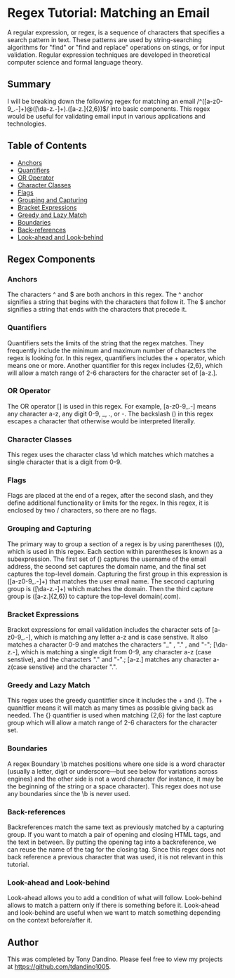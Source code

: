 
# Regex Tutorial: Matching an Email

A regular expression, or regex, is a sequence of characters that specifies a search pattern in text. These patterns are used by string-searching algorithms for "find" or "find and replace" operations on stings, or for input validation. Regular expression techniques are developed in theoretical computer science and formal language theory.

## Summary

I will be breaking down the following regex for matching an email
/^([a-z0-9_\.-]+)@([\da-z\.-]+)\.([a-z\.]{2,6})$/ into basic components. This regex would be useful for validating email input in various applications and technologies.

## Table of Contents

- [Anchors](#anchors)
- [Quantifiers](#quantifiers)
- [OR Operator](#or-operator)
- [Character Classes](#character-classes)
- [Flags](#flags)
- [Grouping and Capturing](#grouping-and-capturing)
- [Bracket Expressions](#bracket-expressions)
- [Greedy and Lazy Match](#greedy-and-lazy-match)
- [Boundaries](#boundaries)
- [Back-references](#back-references)
- [Look-ahead and Look-behind](#look-ahead-and-look-behind)

## Regex Components

### Anchors

The characters ^ and $ are both anchors in this regex. The ^ anchor signifies a string that begins with the characters that follow it. The $ anchor signifies a string that ends with the characters that precede it.

### Quantifiers

Quantifiers sets the limits of the string that the regex matches. They frequently include the minimum and maximum number of characters the regex is looking for. In this regex, quantifiers includes the + operator, which means one or more. Another quantifier for this regex includes {2,6}, which will allow a match range of 2-6 characters for the character set of [a-z\.].


### OR Operator

The OR operator [] is used in this regex. For example, [a-z0-9_\.-] means any character a-z, any digit 0-9, _, ., or -. The backslash (\) in this regex escapes a character that otherwise would be interpreted literally.

### Character Classes

This regex uses the character class \d which matches which matches a single character that is a digit from 0-9. 

### Flags

Flags are placed at the end of a regex, after the second slash, and they define additional functionality or limits for the regex. In this regex, it is enclosed by two / characters, so there are no flags.

### Grouping and Capturing

The primary way to group a section of a regex is by using parentheses (()), which is used in this regex. Each section within parentheses is known as a subexpression. The first set of () captures the username of the email address, the second set captures the domain name, and the final set captures the top-level domain. Capturing the first group in this expression is ([a-z0-9_\.-]+) that matches the user email name. The second capturing group is ([\da-z\.-]+) which matches the domain. Then the third capture group is ([a-z\.]{2,6}) to capture the top-level domain(.com).

### Bracket Expressions

Bracket expressions for email validation includes the character sets of [a-z0-9_\.-], which is matching any letter a-z and is case senstive. It also matches a character 0-9 and matches the characters "_" , "." , and "-"; [\da-z\.-], which is matching a single digit from 0-9, any character a-z (case senstive), and the characters "." and "-".; [a-z\.] matches any character a-z(case senstive) and the character ".".

### Greedy and Lazy Match

This regex uses the greedy quantitfier since it includes the + and {}. The + quanitfier means it will match as many times as possible giving back as needed. The {} quantifier is used when matching {2,6} for the last capture group which will allow a match range of 2-6 characters for the character set.

### Boundaries

A regex Boundary \b matches positions where one side is a word character (usually a letter, digit or underscore—but see below for variations across engines) and the other side is not a word character (for instance, it may be the beginning of the string or a space character). This regex does not use any boundaries since the \b is never used.

### Back-references

Backreferences match the same text as previously matched by a capturing group. If you want to match a pair of opening and closing HTML tags, and the text in between. By putting the opening tag into a backreference, we can reuse the name of the tag for the closing tag. Since this regex does not back reference a previous character that was used, it is not relevant in this tutorial.

### Look-ahead and Look-behind

Look-ahead allows you to add a condition of what will follow. Look-behind allows to match a pattern only if there is something before it. Look-ahead and look-behind are useful when we want to match something depending on the context before/after it.

## Author

This was completed by Tony Dandino. Please feel free to view my projects at https://github.com/tdandino1005.
